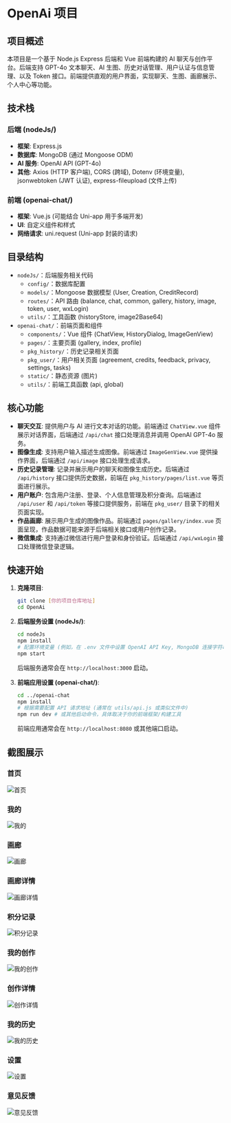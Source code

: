 # OpenAi 项目

## 项目概述
本项目是一个基于 Node.js Express 后端和 Vue 前端构建的 AI 聊天与创作平台。后端支持 GPT-4o 文本聊天、AI 生图、历史对话管理、用户认证与信息管理、以及 Token 接口。前端提供直观的用户界面，实现聊天、生图、画廊展示、个人中心等功能。

## 技术栈
### 后端 (nodeJs/)
- **框架**: Express.js
- **数据库**: MongoDB (通过 Mongoose ODM)
- **AI 服务**: OpenAI API (GPT-4o)
- **其他**: Axios (HTTP 客户端), CORS (跨域), Dotenv (环境变量), jsonwebtoken (JWT 认证), express-fileupload (文件上传)

### 前端 (openai-chat/)
- **框架**: Vue.js (可能结合 Uni-app 用于多端开发)
- **UI**: 自定义组件和样式
- **网络请求**: uni.request (Uni-app 封装的请求)

## 目录结构

- `nodeJs/`：后端服务相关代码
    - `config/`：数据库配置
    - `models/`：Mongoose 数据模型 (User, Creation, CreditRecord)
    - `routes/`：API 路由 (balance, chat, common, gallery, history, image, token, user, wxLogin)
    - `utils/`：工具函数 (historyStore, image2Base64)
- `openai-chat/`：前端页面和组件
    - `components/`：Vue 组件 (ChatView, HistoryDialog, ImageGenView)
    - `pages/`：主要页面 (gallery, index, profile)
    - `pkg_history/`：历史记录相关页面
    - `pkg_user/`：用户相关页面 (agreement, credits, feedback, privacy, settings, tasks)
    - `static/`：静态资源 (图片)
    - `utils/`：前端工具函数 (api, global)

## 核心功能

-   **聊天交互**: 提供用户与 AI 进行文本对话的功能。前端通过 `ChatView.vue` 组件展示对话界面，后端通过 `/api/chat` 接口处理消息并调用 OpenAI GPT-4o 服务。
-   **图像生成**: 支持用户输入描述生成图像。前端通过 `ImageGenView.vue` 提供操作界面，后端通过 `/api/image` 接口处理生成请求。
-   **历史记录管理**: 记录并展示用户的聊天和图像生成历史。后端通过 `/api/history` 接口提供历史数据，前端在 `pkg_history/pages/list.vue` 等页面进行展示。
-   **用户账户**: 包含用户注册、登录、个人信息管理及积分查询。后端通过 `/api/user` 和 `/api/token` 等接口提供服务，前端在 `pkg_user/` 目录下的相关页面实现。
-   **作品画廊**: 展示用户生成的图像作品。前端通过 `pages/gallery/index.vue` 页面呈现，作品数据可能来源于后端相关接口或用户创作记录。
-   **微信集成**: 支持通过微信进行用户登录和身份验证。后端通过 `/api/wxLogin` 接口处理微信登录逻辑。

## 快速开始

1.  **克隆项目**:
    ```bash
    git clone [你的项目仓库地址]
    cd OpenAi
    ```

2.  **后端服务设置 (nodeJs/)**:
    ```bash
    cd nodeJs
    npm install
    # 配置环境变量 (例如，在 .env 文件中设置 OpenAI API Key, MongoDB 连接字符串等)
    npm start
    ```
    后端服务通常会在 `http://localhost:3000` 启动。

3.  **前端应用设置 (openai-chat/)**:
    ```bash
    cd ../openai-chat
    npm install
    # 根据需要配置 API 请求地址 (通常在 utils/api.js 或类似文件中)
    npm run dev # 或其他启动命令，具体取决于你的前端框架/构建工具
    ```
    前端应用通常会在 `http://localhost:8080` 或其他端口启动。

## 截图展示

### 首页
![首页](screenshot/首页.png)

### 我的
![我的](screenshot/我的.png)

### 画廊
![画廊](screenshot/画廊.png)

### 画廊详情
![画廊详情](screenshot/画廊详情.png)

### 积分记录
![积分记录](screenshot/积分记录.png)

### 我的创作
![我的创作](screenshot/我的创作.png)

### 创作详情
![创作详情](screenshot/创作详情.png)

### 我的历史
![我的历史](screenshot/我的历史.png)


### 设置
![设置](screenshot/设置.png)

### 意见反馈
![意见反馈](screenshot/意见反馈.png)
